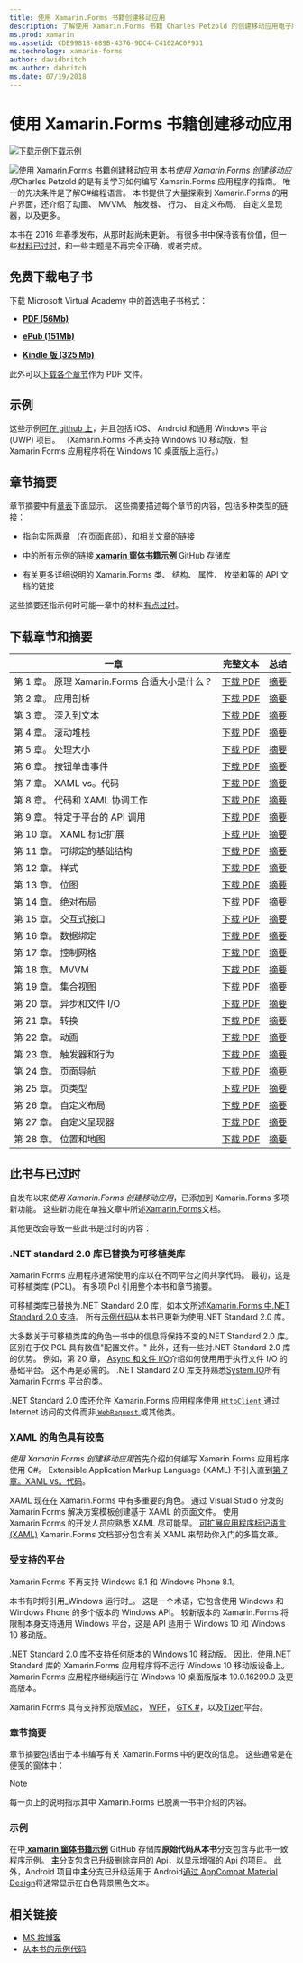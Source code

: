 ```yaml
---
title: 使用 Xamarin.Forms 书籍创建移动应用
description: 了解使用 Xamarin.Forms 书籍 Charles Petzold 的创建移动应用电子版的 Xamarin.Forms 应用程序开发。
ms.prod: xamarin
ms.assetid: CDE99818-689B-4376-9DC4-C4102AC0F931
ms.technology: xamarin-forms
author: davidbritch
ms.author: dabritch
ms.date: 07/19/2018
---
```


# <a name="creating-mobile-apps-with-xamarinforms-book"></a>使用 Xamarin.Forms 书籍创建移动应用

[![下载示例](~/media/shared/download.png)下载示例](https://github.com/xamarin/xamarin-forms-book-samples)

<p><img src="images/cover-sml.png" title="使用 Xamarin.Forms 书籍创建移动应用" align="left" />本书<i>使用 Xamarin.Forms 创建移动应用</i>Charles Petzold 的是有关学习如何编写 Xamarin.Forms 应用程序的指南。 唯一的先决条件是了解C#编程语言。 本书提供了大量探索到 Xamarin.Forms 的用户界面，还介绍了动画、 MVVM、 触发器、 行为、 自定义布局、 自定义呈现器，以及更多。

本书在 2016 年春季发布，从那时起尚未更新。 有很多书中保持该有价值，但一些[材料已过时](#ways-in-which-the-book-is-outdated)，和一些主题是不再完全正确，或者完成。

## <a name="download-ebook-for-free"></a>免费下载电子书

下载 Microsoft Virtual Academy 中的首选电子书格式：

*    [**PDF (56Mb)**](https://aka.ms/xamebook)

*    [**ePub (151Mb)**](https://aka.ms/xamebook/epub)

*    [**Kindle 版 (325 Mb)**](https://aka.ms/xamebook/mobi)

此外可以[下载各个章节](#download-chapters-and-summaries)作为 PDF 文件。

## <a name="samples"></a>示例

这些示例[可在 github 上](https://github.com/xamarin/xamarin-forms-book-samples)，并且包括 iOS、 Android 和通用 Windows 平台 (UWP) 项目。 （Xamarin.Forms 不再支持 Windows 10 移动版，但 Xamarin.Forms 应用程序将在 Windows 10 桌面版上运行。）

## <a name="chapter-summaries"></a>章节摘要

章节摘要中有[章表](#download-chapters-and-summaries)下面显示。 这些摘要描述每个章节的内容，包括多种类型的链接：

- 指向实际两章 （在页面底部），和相关文章的链接

- 中的所有示例的链接[ **xamarin 窗体书籍示例**](https://github.com/xamarin/xamarin-forms-book-samples) GitHub 存储库

- 有关更多详细说明的 Xamarin.Forms 类、 结构、 属性、 枚举和等的 API 文档的链接

这些摘要还指示何时可能一章中的材料[有点过时](#ways-in-which-the-book-is-outdated)。

## <a name="download-chapters-and-summaries"></a>下载章节和摘要

| 一章 | 完整文本 | 总结 |
| ------- | ------------- | ------- |
| 第 1 章。 原理 Xamarin.Forms 合适大小是什么？ | [下载 PDF](https://download.xamarin.com/developer/xamarin-forms-book/XamarinFormsBook-Ch01-Apr2016.pdf) | [摘要](summaries/chapter01.md) |
| 第 2 章。 应用剖析 | [下载 PDF](https://download.xamarin.com/developer/xamarin-forms-book/XamarinFormsBook-Ch02-Apr2016.pdf) | [摘要](summaries/chapter02.md) |
| 第 3 章。 深入到文本 | [下载 PDF](https://download.xamarin.com/developer/xamarin-forms-book/XamarinFormsBook-Ch03-Apr2016.pdf) | [摘要](summaries/chapter03.md) |
| 第 4 章。 滚动堆栈 | [下载 PDF](https://download.xamarin.com/developer/xamarin-forms-book/XamarinFormsBook-Ch04-Apr2016.pdf) | [摘要](summaries/chapter04.md) |
| 第 5 章。 处理大小 | [下载 PDF](https://download.xamarin.com/developer/xamarin-forms-book/XamarinFormsBook-Ch05-Apr2016.pdf) | [摘要](summaries/chapter05.md) |
| 第 6 章。 按钮单击事件 | [下载 PDF](https://download.xamarin.com/developer/xamarin-forms-book/XamarinFormsBook-Ch06-Apr2016.pdf) | [摘要](summaries/chapter06.md) |
| 第 7 章。 XAML vs。代码 | [下载 PDF](https://download.xamarin.com/developer/xamarin-forms-book/XamarinFormsBook-Ch07-Apr2016.pdf) | [摘要](summaries/chapter07.md) |
| 第 8 章。 代码和 XAML 协调工作 | [下载 PDF](https://download.xamarin.com/developer/xamarin-forms-book/XamarinFormsBook-Ch08-Apr2016.pdf) | [摘要](summaries/chapter08.md) |
| 第 9 章。 特定于平台的 API 调用 | [下载 PDF](https://download.xamarin.com/developer/xamarin-forms-book/XamarinFormsBook-Ch09-Apr2016.pdf) | [摘要](summaries/chapter09.md) |
| 第 10 章。 XAML 标记扩展 | [下载 PDF](https://download.xamarin.com/developer/xamarin-forms-book/XamarinFormsBook-Ch10-Apr2016.pdf) | [摘要](summaries/chapter10.md) |
| 第 11 章。 可绑定的基础结构 | [下载 PDF](https://download.xamarin.com/developer/xamarin-forms-book/XamarinFormsBook-Ch11-Apr2016.pdf) | [摘要](summaries/chapter11.md) |
| 第 12 章。 样式 | [下载 PDF](https://download.xamarin.com/developer/xamarin-forms-book/XamarinFormsBook-Ch12-Apr2016.pdf) | [摘要](summaries/chapter12.md) |
| 第 13 章。 位图 | [下载 PDF](https://download.xamarin.com/developer/xamarin-forms-book/XamarinFormsBook-Ch13-Apr2016.pdf) | [摘要](summaries/chapter13.md) |
| 第 14 章。 绝对布局 | [下载 PDF](https://download.xamarin.com/developer/xamarin-forms-book/XamarinFormsBook-Ch14-Apr2016.pdf) | [摘要](summaries/chapter14.md) |
| 第 15 章。 交互式接口 | [下载 PDF](https://download.xamarin.com/developer/xamarin-forms-book/XamarinFormsBook-Ch15-Apr2016.pdf) | [摘要](summaries/chapter15.md) |
| 第 16 章。 数据绑定 | [下载 PDF](https://download.xamarin.com/developer/xamarin-forms-book/XamarinFormsBook-Ch16-Apr2016.pdf) | [摘要](summaries/chapter16.md) |
| 第 17 章。 控制网格 | [下载 PDF](https://download.xamarin.com/developer/xamarin-forms-book/XamarinFormsBook-Ch17-Apr2016.pdf) | [摘要](summaries/chapter17.md) |
| 第 18 章。 MVVM | [下载 PDF](https://download.xamarin.com/developer/xamarin-forms-book/XamarinFormsBook-Ch18-Apr2016.pdf) | [摘要](summaries/chapter18.md) |
| 第 19 章。 集合视图 | [下载 PDF](https://download.xamarin.com/developer/xamarin-forms-book/XamarinFormsBook-Ch19-Apr2016.pdf) | [摘要](summaries/chapter19.md) |
| 第 20 章。 异步和文件 I/O | [下载 PDF](https://download.xamarin.com/developer/xamarin-forms-book/XamarinFormsBook-Ch20-Apr2016.pdf) | [摘要](summaries/chapter20.md) |
| 第 21 章。 转换 | [下载 PDF](https://download.xamarin.com/developer/xamarin-forms-book/XamarinFormsBook-Ch21-Apr2016.pdf) | [摘要](summaries/chapter21.md) |
| 第 22 章。 动画 | [下载 PDF](https://download.xamarin.com/developer/xamarin-forms-book/XamarinFormsBook-Ch22-Apr2016.pdf) | [摘要](summaries/chapter22.md) |
| 第 23 章。 触发器和行为 | [下载 PDF](https://download.xamarin.com/developer/xamarin-forms-book/XamarinFormsBook-Ch23-Apr2016.pdf) | [摘要](summaries/chapter23.md) |
| 第 24 章。 页面导航 | [下载 PDF](https://download.xamarin.com/developer/xamarin-forms-book/XamarinFormsBook-Ch24-Apr2016.pdf) | [摘要](summaries/chapter24.md) |
| 第 25 章。 页类型 | [下载 PDF](https://download.xamarin.com/developer/xamarin-forms-book/XamarinFormsBook-Ch25-Apr2016.pdf) | [摘要](summaries/chapter25.md) |
| 第 26 章。 自定义布局 | [下载 PDF](https://download.xamarin.com/developer/xamarin-forms-book/XamarinFormsBook-Ch26-Apr2016.pdf) | [摘要](summaries/chapter26.md) |
| 第 27 章。 自定义呈现器 | [下载 PDF](https://download.xamarin.com/developer/xamarin-forms-book/XamarinFormsBook-Ch27-Apr2016.pdf) | [摘要](summaries/chapter27.md) |
| 第 28 章。 位置和地图 | [下载 PDF](https://download.xamarin.com/developer/xamarin-forms-book/XamarinFormsBook-Ch28-Aug2016.pdf) | [摘要](summaries/chapter28.md) |

## <a name="ways-in-which-the-book-is-outdated"></a>此书与已过时

自发布以来<i>使用 Xamarin.Forms 创建移动应用</i>，已添加到 Xamarin.Forms 多项新功能。 这些新功能在单独文章中所述[Xamarin.Forms](/xamarin/)文档。

其他更改会导致一些此书是过时的内容：

### <a name="net-standard-20-libraries-have-replaced-portable-class-libraries"></a>.NET standard 2.0 库已替换为可移植类库

Xamarin.Forms 应用程序通常使用的库以在不同平台之间共享代码。 最初，这是可移植类库 (PCL)。 有多项 Pcl 引用整个本书和章节摘要。

可移植类库已替换为.NET Standard 2.0 库，如本文所述[Xamarin.Forms 中.NET Standard 2.0 支持](~/xamarin-forms/internals/net-standard.md)。 所有[示例代码](https://github.com/xamarin/xamarin-forms-book-samples)从本书已更新为使用.NET Standard 2.0 库。

大多数关于可移植类库的角色一书中的信息将保持不变的.NET Standard 2.0 库。 区别在于仅 PCL 具有数值"配置文件。" 此外，还有一些对.NET Standard 2.0 库的优势。 例如，第 20 章， [Async 和文件 I/O](summaries/chapter20.md)介绍如何使用用于执行文件 I/O 的基础平台。 这不再是必需的。 .NET Standard 2.0 库支持熟悉[System.IO](xref:System.IO)所有 Xamarin.Forms 平台的类。

.NET Standard 2.0 库还允许 Xamarin.Forms 应用程序使用[ `HttpClient` ](xref:System.Net.Http.HttpClient)通过 Internet 访问的文件而非[ `WebRequest` ](xref:System.Net.WebRequest)或其他类。

### <a name="the-role-of-xaml-has-been-elevated"></a>XAML 的角色具有较高

<i>使用 Xamarin.Forms 创建移动应用</i>首先介绍如何编写 Xamarin.Forms 应用程序使用 C#。 Extensible Application Markup Language (XAML) 不引入直到[第 7 章。XAML vs。代码](summaries/chapter07.md)。

XAML 现在在 Xamarin.Forms 中有多重要的角色。 通过 Visual Studio 分发的 Xamarin.Forms 解决方案模板创建基于 XAML 的页面文件。 使用 Xamarin.Forms 的开发人员应熟悉 XAML 尽可能早。 [可扩展应用程序标记语言 (XAML)](~/xamarin-forms/xaml/index.md) Xamarin.Forms 文档部分包含有关 XAML 来帮助你入门的多篇文章。

### <a name="supported-platforms"></a>受支持的平台

Xamarin.Forms 不再支持 Windows 8.1 和 Windows Phone 8.1。

本书有时将引用_Windows 运行时_。 这是一个术语，它包含使用 Windows 和 Windows Phone 的多个版本的 Windows API。 较新版本的 Xamarin.Forms 将限制本身支持通用 Windows 平台，这是 API 适用于 Windows 10 和 Windows 10 移动版。

.NET Standard 2.0 库不支持任何版本的 Windows 10 移动版。 因此，使用.NET Standard 库的 Xamarin.Forms 应用程序将不运行 Windows 10 移动版设备上。 Xamarin.Forms 应用程序继续运行在 Windows 10 桌面版版本 10.0.16299.0 及更高版本。

Xamarin.Forms 具有支持预览版[Mac](~/xamarin-forms/platform/other/mac.md)， [WPF](~/xamarin-forms/platform/other/wpf.md)， [GTK #](~/xamarin-forms/platform/other/gtk.md)，以及[Tizen](~/xamarin-forms/platform/other/tizen.md)平台。

### <a name="chapter-summaries"></a>章节摘要

章节摘要包括由于本书编写有关 Xamarin.Forms 中的更改的信息。 这些通常是在便笺的窗体中：

> [!NOTE]
> 每一页上的说明指示其中 Xamarin.Forms 已脱离一书中介绍的内容。

### <a name="samples"></a>示例

在中[ **xamarin 窗体书籍示例**](https://github.com/xamarin/xamarin-forms-book-samples) GitHub 存储库**原始代码从本书**分支包含与此书一致程序示例。 **主**分支包含已升级删除弃用的 Api，以显示增强的 Api 的项目。 此外，Android 项目中**主**分支已升级适用于 Android[通过 AppCompat Material Design](~/xamarin-forms/platform/android/index.md)将通常显示在白色背景黑色文本。

## <a name="related-links"></a>相关链接

- [MS 按博客](https://blogs.msdn.microsoft.com/microsoft_press/2016/03/31/free-ebook-creating-mobile-apps-with-xamarin-forms/)
- [从本书的示例代码](https://github.com/xamarin/xamarin-forms-book-samples)
